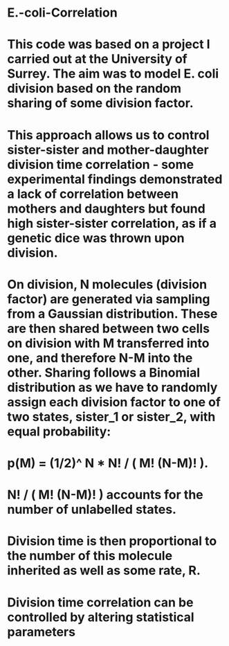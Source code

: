 # E.-coli-Correlation
# This code was based on a project I carried out at the University of Surrey. The aim was to model E. coli division based on the random sharing of some division factor.
# This approach allows us to control sister-sister and mother-daughter division time correlation - some experimental findings demonstrated a lack of correlation between mothers and daughters but found high sister-sister correlation, as if a genetic dice was thrown upon division.

# On division, N molecules (division factor) are generated via sampling from a Gaussian distribution. These are then shared between two cells on division with M transferred into one, and therefore N-M into the other. Sharing follows a Binomial distribution as we have to randomly assign each division factor to one of two states, sister_1 or sister_2, with equal probability:

# p(M) =  (1/2)^ N   * N! / ( M! (N-M)! ).

# N! / ( M! (N-M)! ) accounts for the number of unlabelled states.

# Division time is then proportional to the number of this molecule inherited as well as some rate, R. 

# Division time correlation can be controlled by altering statistical parameters
